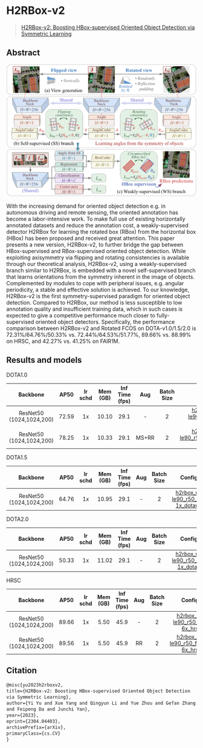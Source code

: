 # H2RBox-v2

> [H2RBox-v2: Boosting HBox-supervised Oriented Object Detection via Symmetric Learning](https://arxiv.org/pdf/2304.04403)

<!-- [ALGORITHM] -->

## Abstract

<div align=center>
<img src="https://raw.githubusercontent.com/zytx121/image-host/main/imgs/h2rbox_v2.png" width="800"/>
</div>

With the increasing demand for oriented object detection e.g. in autonomous driving and remote sensing, the oriented annotation has become a labor-intensive work. To make full use of existing horizontally annotated datasets and reduce the annotation cost, a weakly-supervised detector H2RBox for learning the rotated box (RBox) from the horizontal box (HBox) has been proposed and received great attention. This paper presents a new version, H2RBox-v2, to further bridge the gap between HBox-supervised and RBox-supervised oriented object detection. While exploiting axisymmetry via flipping and rotating consistencies is available through our theoretical analysis, H2RBox-v2, using a weakly-supervised branch similar to H2RBox, is embedded with a novel self-supervised branch that learns orientations from the symmetry inherent in the image of objects. Complemented by modules to cope with peripheral issues, e.g. angular periodicity, a stable and effective solution is achieved. To our knowledge, H2RBox-v2 is the first symmetry-supervised paradigm for oriented object detection. Compared to H2RBox, our method is less susceptible to low annotation quality and insufficient training data, which in such cases is expected to give a competitive performance much closer to fully-supervised oriented object detectors. Specifically, the performance comparison between H2RBox-v2 and Rotated FCOS on DOTA-v1.0/1.5/2.0 is 72.31%/64.76%/50.33% vs. 72.44%/64.53%/51.77%, 89.66% vs. 88.99% on HRSC, and 42.27% vs. 41.25% on FAIR1M.

## Results and models

DOTA1.0

|         Backbone         | AP50  | lr schd | Mem (GB) | Inf Time (fps) |  Aug  | Batch Size |                                      Configs                                      |                                                                                                                                                     Download                                                                                                                                                     |
| :----------------------: | :---: | :-----: | :------: | :------------: | :---: | :--------: | :-------------------------------------------------------------------------------: | :--------------------------------------------------------------------------------------------------------------------------------------------------------------------------------------------------------------------------------------------------------------------------------------------------------------: |
| ResNet50 (1024,1024,200) | 72.59 |   1x    |  10.10   |      29.1      |   -   |     2      |       [h2rbox_v2-le90_r50_fpn-1x_dota](./h2rbox_v2-le90_r50_fpn-1x_dota.py)       |         [model](https://download.openmmlab.com/mmrotate/v1.0/h2rbox_v2/h2rbox_v2-le90_r50_fpn-1x_dota/h2rbox_v2-le90_r50_fpn-1x_dota-fa5ad1d2.pth)   \| [log](https://download.openmmlab.com/mmrotate/v1.0/h2rbox_v2/h2rbox_v2-le90_r50_fpn-1x_dota/h2rbox_v2-le90_r50_fpn-1x_dota-20230313_103051.json)         |
| ResNet50 (1024,1024,200) | 78.25 |   1x    |  10.33   |      29.1      | MS+RR |     2      | [h2rbox_v2-le90_r50_fpn_ms_rr-1x_dota](./h2rbox_v2-le90_r50_fpn_ms_rr-1x_dota.py) | [model](https://download.openmmlab.com/mmrotate/v1.0/h2rbox_v2/h2rbox_v2-le90_r50_fpn_ms_rr-1x_dota/h2rbox_v2-le90_r50_fpn_ms_rr-1x_dota-5e0e53e1.pth) \| [log](https://download.openmmlab.com/mmrotate/v1.0/h2rbox_v2/h2rbox_v2-le90_r50_fpn-1x_dota/h2rbox_v2-le90_r50_fpn_ms_rr-1x_dota-20230324_011934.json) |

DOTA1.5

|         Backbone         | AP50  | lr schd | Mem (GB) | Inf Time (fps) | Aug | Batch Size |                                   Configs                                   |                                                                                                                                                Download                                                                                                                                                 |
| :----------------------: | :---: | :-----: | :------: | :------------: | :-: | :--------: | :-------------------------------------------------------------------------: | :-----------------------------------------------------------------------------------------------------------------------------------------------------------------------------------------------------------------------------------------------------------------------------------------------------: |
| ResNet50 (1024,1024,200) | 64.76 |   1x    |  10.95   |      29.1      |  -  |     2      | [h2rbox_v2-le90_r50_fpn-1x_dotav15](./h2rbox_v2-le90_r50_fpn-1x_dotav15.py) | [model](https://download.openmmlab.com/mmrotate/v1.0/h2rbox_v2/h2rbox_v2-le90_r50_fpn-1x_dotav15/h2rbox_v2-le90_r50_fpn-1x_dotav15-3adc0309.pth) \| [log](https://download.openmmlab.com/mmrotate/v1.0/h2rbox_v2/h2rbox_v2-le90_r50_fpn-1x_dota/h2rbox_v2-le90_r50_fpn-1x_dotav15-20230316_192940.json) |

DOTA2.0

|         Backbone         | AP50  | lr schd | Mem (GB) | Inf Time (fps) | Aug | Batch Size |                                  Configs                                  |                                                                                                                                               Download                                                                                                                                               |
| :----------------------: | :---: | :-----: | :------: | :------------: | :-: | :--------: | :-----------------------------------------------------------------------: | :--------------------------------------------------------------------------------------------------------------------------------------------------------------------------------------------------------------------------------------------------------------------------------------------------: |
| ResNet50 (1024,1024,200) | 50.33 |   1x    |  11.02   |      29.1      |  -  |     2      | [h2rbox_v2-le90_r50_fpn-1x_dotav2](./h2rbox_v2-le90_r50_fpn-1x_dotav2.py) | [model](https://download.openmmlab.com/mmrotate/v1.0/h2rbox_v2/h2rbox_v2-le90_r50_fpn-1x_dotav2/h2rbox_v2-le90_r50_fpn-1x_dotav2-b1ec4d3c.pth) \| [log](https://download.openmmlab.com/mmrotate/v1.0/h2rbox_v2/h2rbox_v2-le90_r50_fpn-1x_dota/h2rbox_v2-le90_r50_fpn-1x_dotav2-20230316_200353.json) |

HRSC

|         Backbone         | AP50  | lr schd | Mem (GB) | Inf Time (fps) | Aug | Batch Size |                                   Configs                                   |                                                                                                                                                 Download                                                                                                                                                 |
| :----------------------: | :---: | :-----: | :------: | :------------: | :-: | :--------: | :-------------------------------------------------------------------------: | :------------------------------------------------------------------------------------------------------------------------------------------------------------------------------------------------------------------------------------------------------------------------------------------------------: |
| ResNet50 (1024,1024,200) | 89.66 |   1x    |   5.50   |      45.9      |  -  |     2      |    [h2rbox_v2-le90_r50_fpn-6x_hrsc](./h2rbox_v2-le90_r50_fpn-6x_hrsc.py)    |     [model](https://download.openmmlab.com/mmrotate/v1.0/h2rbox_v2/h2rbox_v2-le90_r50_fpn-6x_hrsc/h2rbox_v2-le90_r50_fpn-6x_hrsc-b3b5e06b.pth)  \| [log](https://download.openmmlab.com/mmrotate/v1.0/h2rbox_v2/h2rbox_v2-le90_r50_fpn-1x_dota/h2rbox_v2-le90_r50_fpn-6x_hrsc-20230312_073744.json)      |
| ResNet50 (1024,1024,200) | 89.56 |   1x    |   5.50   |      45.9      | RR  |     2      | [h2rbox_v2-le90_r50_fpn_rr-6x_hrsc](./h2rbox_v2-le90_r50_fpn_rr-6x_hrsc.py) | [model](https://download.openmmlab.com/mmrotate/v1.0/h2rbox_v2/h2rbox_v2-le90_r50_fpn_rr-6x_hrsc/h2rbox_v2-le90_r50_fpn_rr-6x_hrsc-ee6e851a.pth)  \| [log](https://download.openmmlab.com/mmrotate/v1.0/h2rbox_v2/h2rbox_v2-le90_r50_fpn-1x_dota/h2rbox_v2-le90_r50_fpn_rr-6x_hrsc-20230312_073800.json) |

## Citation

```
@misc{yu2023h2rboxv2,
title={H2RBox-v2: Boosting HBox-supervised Oriented Object Detection via Symmetric Learning},
author={Yi Yu and Xue Yang and Qingyun Li and Yue Zhou and Gefan Zhang and Feipeng Da and Junchi Yan},
year={2023},
eprint={2304.04403},
archivePrefix={arXiv},
primaryClass={cs.CV}
}
```
